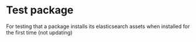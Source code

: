 # Test package

For testing that a package installs its elasticsearch assets when installed for the first time (not updating)
